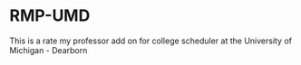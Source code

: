 # RMP-UMD
This is a rate my professor add on for college scheduler at the University of Michigan - Dearborn
